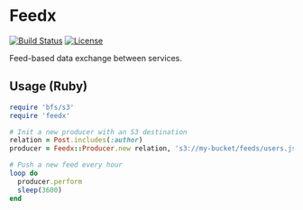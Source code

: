 # Feedx

[![Build Status](https://travis-ci.org/bsm/feedx.png?branch=master)](https://travis-ci.org/bsm/feedx)
[![License](https://img.shields.io/badge/License-Apache%202.0-blue.svg)](https://opensource.org/licenses/Apache-2.0)

Feed-based data exchange between services.

## Usage (Ruby)

```ruby
require 'bfs/s3'
require 'feedx'

# Init a new producer with an S3 destination
relation = Post.includes(:author)
producer = Feedx::Producer.new relation, 's3://my-bucket/feeds/users.json.gz'

# Push a new feed every hour
loop do
  producer.perform
  sleep(3600)
end
```
